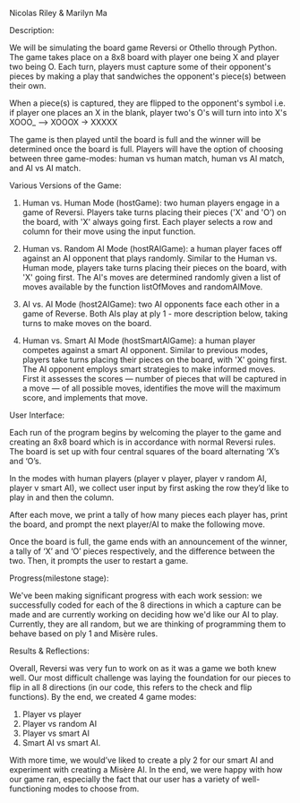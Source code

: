 Nicolas Riley & Marilyn Ma

Description: 

We will be simulating the board game Reversi or Othello through Python. The game takes place on a 8x8 board with player one being X and player two being O. Each turn, players must capture some of their opponent's pieces by making a play that sandwiches the opponent's piece(s) between their own. 

When a piece(s) is captured, they are flipped to the opponent's symbol i.e. if player one places an X in the blank, player two's O's will turn into into X's XOOO_ --> XOOOX -> XXXXX

The game is then played until the board is full and the winner will be determined once the board is full. Players will have the option of choosing between three game-modes: human vs human match, human vs AI match, and AI vs AI match.

Various Versions of the Game: 

1. Human vs. Human Mode (hostGame): two human players engage in a game of Reversi. Players take turns placing their pieces ('X' and 'O') on the board, with 'X' always going first. Each player selects a row and column for their move using the input function.

2. Human vs. Random AI Mode (hostRAIGame): a human player faces off against an AI opponent that plays randomly. Similar to the Human vs. Human mode, players take turns placing their pieces on the board, with 'X' going first. The AI's moves are determined randomly given a list of moves available by the function listOfMoves and randomAIMove.

3. AI vs. AI Mode (host2AIGame): two AI opponents face each other in a game of Reverse. Both AIs play at ply 1 - more description below, taking turns to make moves on the board.

4. Human vs. Smart AI Mode (hostSmartAIGame): a human player competes against a smart AI opponent. Similar to previous modes, players take turns placing their pieces on the board, with 'X' going first. The AI opponent employs smart strategies to make informed moves. First it assesses the scores — number of pieces that will be captured in a move — of all possible moves, identifies the move will the maximum score, and implements that move.

User Interface:

Each run of the program begins by welcoming the player to the game and creating an 8x8 board which is in accordance with normal Reversi rules. The board is set up with four central squares of the board alternating ‘X’s and ‘O’s.

In the modes with human players (player v player, player v random AI, player v smart AI), we collect user input by first asking the row they’d like to play in and then the column. 

After each move, we print a tally of how many pieces each player has, print the board, and prompt the next player/AI to make the following move.

Once the board is full, the game ends with an announcement of the winner, a tally of ‘X’ and ‘O’ pieces respectively, and the difference between the two. Then, it prompts the user to restart a game.


Progress(milestone stage):

We've been making significant progress with each work session: we successfully coded for each of the 8 directions in which a capture can be made and are currently working on deciding how we'd like our AI to play. Currently, they are all random, but we are thinking of programming them to behave based on ply 1 and Misère rules.


Results & Reflections:

Overall, Reversi was very fun to work on as it was a game we both knew well. Our most difficult challenge was laying the foundation for our pieces to flip in all 8 directions (in our code, this refers to the check and flip functions). By the end, we created 4 game modes:

1. Player vs player
2. Player vs random AI
3. Player vs smart AI
4. Smart AI vs smart AI. 

With more time, we would’ve liked to create a ply 2 for our smart AI and experiment with creating a Misère AI. In the end, we were happy with how our game ran, especially the fact that our user has a variety of well-functioning modes to choose from.



